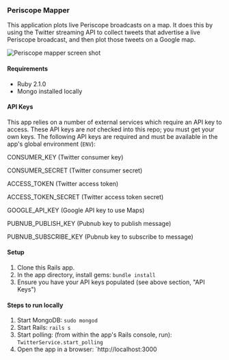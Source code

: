 ### Periscope Mapper

This application plots live Periscope broadcasts on a map. It does this by using the Twitter streaming API to collect tweets that advertise a live Periscope broadcast, and then plot those tweets on a Google map. 

![Periscope mapper screen shot](http://i.imgur.com/CB98nzB.png)

#### Requirements

* Ruby 2.1.0
* Mongo installed locally

#### API Keys

This app relies on a number of external services which require an API key to access. These API keys are *not* checked into this repo; you must get your own keys. The following API keys are required and must be available in the app's global environment (`ENV`):

CONSUMER_KEY (Twitter consumer key)

CONSUMER_SECRET (Twitter consumer secret)

ACCESS_TOKEN (Twitter access token)

ACCESS_TOKEN_SECRET (Twitter access token secret)

GOOGLE_API_KEY (Google API key to use Maps)

PUBNUB_PUBLISH_KEY (Pubnub key to publish message)

PUBNUB_SUBSCRIBE_KEY (Pubnub key to subscribe to message)

#### Setup

1. Clone this Rails app.
2. In the app directory, install gems: `bundle install`
3. Ensure you have your API keys populated (see above section, "API Keys")

#### Steps to run locally

1. Start MongoDB: `sudo mongod`
2. Start Rails: `rails s`
2. Start polling: (from within the app's Rails console, run): `TwitterService.start_polling`
3. Open the app in a browser: `http://localhost:3000

